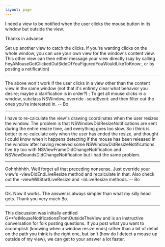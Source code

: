 ```yaml
---
layout: page
---
```


 

I need a view to be notified when the user clicks the mouse button in its window but outside the view.

Thanks in advance

Set up another view to catch the clicks.  If you're wanting clicks on the whole window, you can use your own view for the window's content view.  This other view can then either message your view directly (say by calling heyAMouseGotClickedOutSideOfYouFiguredYouWouldLikeToKnow:, or by posting a notification)

----

The above won't work if the user clicks in a view other than the content view in the same window (not that it's entirely clear what behavior you desire; maybe a clarification is in order?) ; To get all mouse clicks in a window, subclass NSWindow, override     -sendEvent: and then filter out the ones you're interested in.  -- Bo

----

I have to re-calculate the view's drawing coordinates when the user resizes the window. The problem is that NSWindowDidResizeNotifications are sent during the entire resize time, and everything goes too slow. So i think is better to re-calculate only when the user has ended the resize, and thought i could know when it happens detecting if the mouse has been released in the window after having received some NSWindowDidResizeNotifications. I've try too with NSViewFrameDidChangeNotification and NSViewBoundsDidChangeNotification but i had the same problem.

----

Oohhhhhhh.  Well forget all that preceding nonsense.  Just override your view's     -viewDidEndLiveResize method and recalculate in that.  Also check out the     -viewWillStartLiveResize and     -inLiveResize methods.  -- Bo

----

Ok. Now it works. The answer is always simpler than what my silly head gets. Thank you very much Bo.

----

This discussion was initially entitled G**'etMouseNotificationsFromOutsideTheView
and is an instructive conversation for folk posting questions.  If you post what you want to accomplish (knowing when a window resize ends) rather than a bit of detail on the path you think is the right one, but isn't (how do I detect a mouse up outside of my view), we can get to your answer a lot faster.
